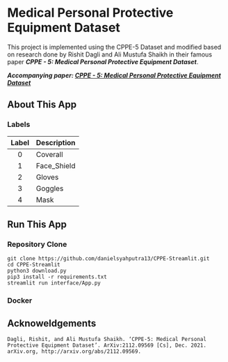 # Medical Personal Protective Equipment Dataset

This project is implemented using the CPPE-5 Dataset and modified based on research done by Rishit Dagli and Ali Mustufa Shaikh in their famous paper _**CPPE - 5: Medical Personal Protective Equipment Dataset**_.

_**Accompanying paper: [CPPE - 5: Medical Personal Protective Equipment Dataset](https://arxiv.org/abs/2112.09569)**_

## About This App

### Labels
| Label | Description |
|:----:|:-------------|
| 0 | Coverall |
| 1 | Face_Shield |
| 2 | Gloves |
| 3 | Goggles |
| 4 | Mask |

## Run This App

### Repository Clone
```
git clone https://github.com/danielsyahputra13/CPPE-Streamlit.git
cd CPPE-Streamlit
python3 download.py
pip3 install -r requirements.txt
streamlit run interface/App.py
```

### Docker


## Acknoweldgements

```
Dagli, Rishit, and Ali Mustufa Shaikh. ‘CPPE-5: Medical Personal Protective Equipment Dataset’. ArXiv:2112.09569 [Cs], Dec. 2021. arXiv.org, http://arxiv.org/abs/2112.09569.
```
